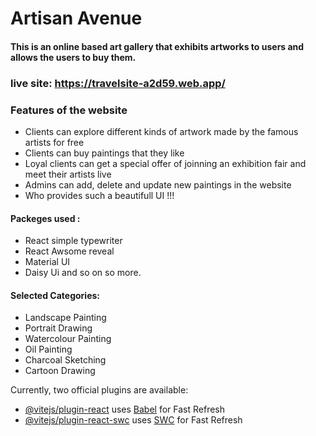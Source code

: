 # Artisan Avenue
#### This is an online based art gallery that exhibits artworks to users and allows the users to buy  them.
### live site: https://travelsite-a2d59.web.app/

### Features of the website
- Clients can explore different kinds of artwork made by the famous artists for free
- Clients can buy paintings that they like
- Loyal clients can get a special offer of joinning an exhibition fair and meet their artists live
- Admins can add, delete and update new paintings in the website
- Who provides such a beautifull UI !!!


#### Packeges used :
- React simple typewriter
- React Awsome reveal
- Material UI
- Daisy Ui and so on so more.

#### Selected Categories:
- Landscape Painting
- Portrait Drawing
- Watercolour Painting
- Oil Painting
- Charcoal Sketching
- Cartoon Drawing


Currently, two official plugins are available:

- [@vitejs/plugin-react](https://github.com/vitejs/vite-plugin-react/blob/main/packages/plugin-react/README.md) uses [Babel](https://babeljs.io/) for Fast Refresh
- [@vitejs/plugin-react-swc](https://github.com/vitejs/vite-plugin-react-swc) uses [SWC](https://swc.rs/) for Fast Refresh

